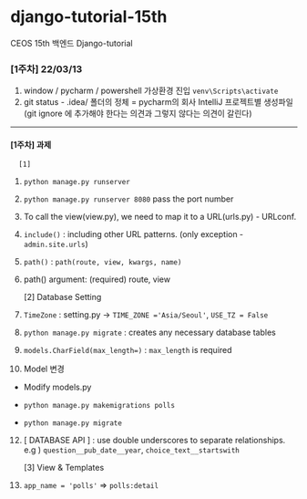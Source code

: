 # django-tutorial-15th
CEOS 15th 백엔드 Django-tutorial

### [1주차] 22/03/13
1. window / pycharm / powershell 가상환경 진입 `venv\Scripts\activate`
2. git status - .idea/ 폴더의 정체 = pycharm의 회사 IntelliJ 프로젝트별 생성파일
   (git ignore 에 추가해야 한다는 의견과 그렇지 않다는 의견이 갈린다)
---


#### [1주차] 과제

      [1] 

1. `python manage.py runserver` 
2. `python manage.py runserver 8080` pass the port number
3. To call the view(view.py), we need to map it to a URL(urls.py) - URLconf.
4. `include()` : including other URL patterns. (only exception -`admin.site.urls`)
5. `path()` : `path(route, view, kwargs, name)`
6. path() argument: (required) route, view

   
      [2] Database Setting


8. `TimeZone` : setting.py -> `TIME_ZONE ='Asia/Seoul'`, `USE_TZ = False`
9. `python manage.py migrate` :  creates any necessary database tables
10. `models.CharField(max_length=)` : `max_length` is required


11. Model 변경 
- Modify models.py 

- `python manage.py makemigrations polls`

- `python manage.py migrate`
12. [ DATABASE API ] : use double underscores to separate relationships.
e.g ) `question__pub_date__year`, `choice_text__startswith`


      [3] View & Templates


13. `app_name = 'polls'` => `polls:detail`



